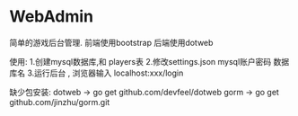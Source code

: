 # WebAdmin
简单的游戏后台管理. 
前端使用bootstrap 
后端使用dotweb

使用:
1.创建mysql数据库,和 players表
2.修改settings.json mysql账户密码 数据库名
3.运行后台 , 浏览器输入 localhost:xxx/login

缺少包安装:
dotweb ->   go get github.com/devfeel/dotweb
gorm -> go get github.com/jinzhu/gorm.git
